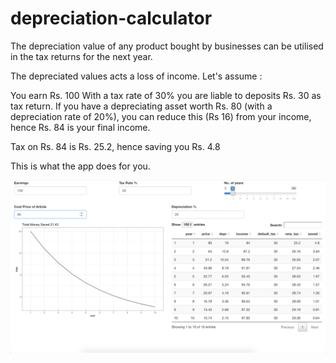 # depreciation-calculator

The depreciation value of any product bought by businesses can be utilised in the tax returns for the next year. 

The depreciated values acts a loss of income. Let's assume : 

You earn Rs. 100 
With a tax rate of 30% you are liable to deposits Rs. 30 as tax return.
If you have a depreciating asset worth Rs. 80 (with a depreciation rate of 20%), you can reduce this (Rs 16) from your income, hence Rs. 84 is your final income. 

Tax on Rs. 84 is Rs. 25.2, hence saving you Rs. 4.8

This is what the app does for you.

![App](screenshot.png)


